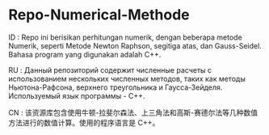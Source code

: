 # Repo-Numerical-Methode
ID : Repo ini berisikan perhitungan numerik, dengan beberapa metode Numerik, seperti Metode Newton Raphson, segitiga atas, dan Gauss-Seidel. Bahasa program yang digunakan adalah C++. 

RU : Данный репозиторий содержит численные расчеты с использованием нескольких численных методов, таких как методы Ньютона-Рафсона, верхнего треугольника и Гаусса-Зейделя. Используемый язык программы - C++. 

CN : 该资源库包含使用牛顿-拉斐尔森法、上三角法和高斯-赛德尔法等几种数值方法进行的数值计算。使用的程序语言是 C++。
